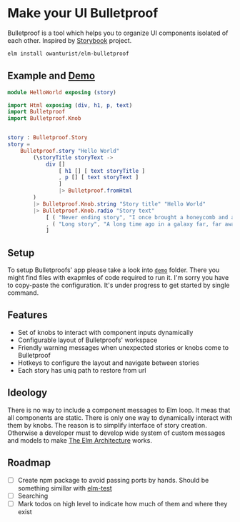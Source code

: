 # Make your UI Bulletproof

Bulletproof is a tool which helps you to organize UI components isolated of each other.
Inspired by [Storybook](https://storybook.js.org) project.

```bash
elm install owanturist/elm-bulletproof
```


## Example and [Demo](http://bulletproof-demo.s3-website-eu-west-1.amazonaws.com)

```elm
module HelloWorld exposing (story)

import Html exposing (div, h1, p, text)
import Bulletproof
import Bulletproof.Knob


story : Bulletproof.Story
story =
    Bulletproof.story "Hello World"
        (\storyTitle storyText ->
            div []
                [ h1 [] [ text storyTitle ]
                , p [] [ text storyText ]
                ]
                |> Bulletproof.fromHtml
        )
        |> Bulletproof.Knob.string "Story title" "Hello World"
        |> Bulletproof.Knob.radio "Story text"
            [ ( "Never ending story", "I once brought a honeycomb and a jackass into a brothel..." )
            , ( "Long story", "A long time ago in a galaxy far, far away..." )
            ]

```

## Setup

To setup Bulletproofs' app please take a look into [`demo`](https://github.com/owanturist/elm-bulletproof/tree/master/demo) folder.
There you might find files with exapmles of code required to run it.
I'm sorry you have to copy-paste the configuration.
It's under progress to get started by single command.


## Features

- Set of knobs to interact with component inputs dynamically
- Configurable layout of Bulletproofs' workspace
- Friendly warning messages when unexpected stories or knobs come to Bulletproof
- Hotkeys to configure the layout and navigate between stories
- Each story has uniq path to restore from url


## Ideology

There is no way to include a component messages to Elm loop. It meas that all components are static.
There is only one way to dynamically interact with them by knobs.
The reason is to simplify interface of story creation.
Otherwise a developer must to develop wide system of custom messages and models to make
[The Elm Architecture](https://guide.elm-lang.org/architecture) works.


## Roadmap

- [ ] Create npm package to avoid passing ports by hands. Should be something simillar with 
[elm-test](https://package.elm-lang.org/packages/elm-explorations/test/latest)
- [ ] Searching
- [ ] Mark todos on high level to indicate how much of them and where they exist
